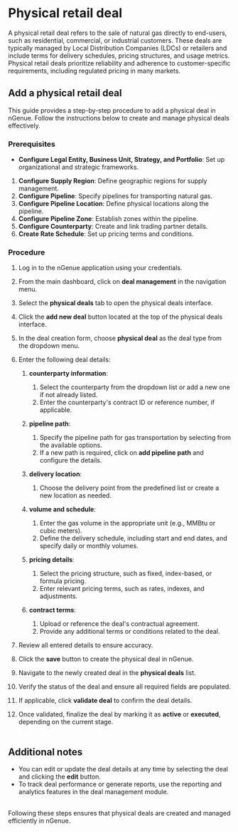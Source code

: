 # Physical retail deal

A physical retail deal refers to the sale of natural gas directly to end-users, such as residential, commercial, or industrial customers. These deals are typically managed by Local Distribution Companies (LDCs) or retailers and include terms for delivery schedules, pricing structures, and usage metrics. Physical retail deals prioritize reliability and adherence to customer-specific requirements, including regulated pricing in many markets.

## Add a physical retail deal

This guide provides a step-by-step procedure to add a physical deal in nGenue. Follow the instructions below to create and manage physical deals effectively.

### Prerequisites

* **Configure Legal Entity, Business Unit, Strategy, and Portfolio**: Set up organizational and strategic frameworks.

1. **Configure Supply Region**: Define geographic regions for supply management.
1. **Configure Pipeline**: Specify pipelines for transporting natural gas.
1. **Configure Pipeline Location**: Define physical locations along the pipeline.
1. **Configure Pipeline Zone**: Establish zones within the pipeline.
1. **Configure Counterparty**: Create and link trading partner details.
1. **Create Rate Schedule**: Set up pricing terms and conditions.


### Procedure

1. Log in to the nGenue application using your credentials.

2. From the main dashboard, click on **deal management** in the navigation menu.
3. Select the **physical deals** tab to open the physical deals interface.
1. Click the **add new deal** button located at the top of the physical deals interface.
2. In the deal creation form, choose **physical deal** as the deal type from the dropdown menu.
3. Enter the following deal details:
    1. **counterparty information**:  
        1. Select the counterparty from the dropdown list or add a new one if not already listed.
        2. Enter the counterparty's contract ID or reference number, if applicable.

    2. **pipeline path**:  
        1. Specify the pipeline path for gas transportation by selecting from the available options.
        2. If a new path is required, click on **add pipeline path** and configure the details.

    3. **delivery location**:  
        1. Choose the delivery point from the predefined list or create a new location as needed.

    4. **volume and schedule**:  
        1. Enter the gas volume in the appropriate unit (e.g., MMBtu or cubic meters).
        2. Define the delivery schedule, including start and end dates, and specify daily or monthly volumes.

    5. **pricing details**:  
        1. Select the pricing structure, such as fixed, index-based, or formula pricing.
        2. Enter relevant pricing terms, such as rates, indexes, and adjustments.

    6. **contract terms**:  
        1. Upload or reference the deal's contractual agreement.
        2. Provide any additional terms or conditions related to the deal.

7. Review all entered details to ensure accuracy.
2. Click the **save** button to create the physical deal in nGenue.

1. Navigate to the newly created deal in the **physical deals** list.
2. Verify the status of the deal and ensure all required fields are populated.
3. If applicable, click **validate deal** to confirm the deal details.
4. Once validated, finalize the deal by marking it as **active** or **executed**, depending on the current stage.
</br></br>

## Additional notes

- You can edit or update the deal details at any time by selecting the deal and clicking the **edit** button.
- To track deal performance or generate reports, use the reporting and analytics features in the deal management module.
</br></br>

Following these steps ensures that physical deals are created and managed efficiently in nGenue.
